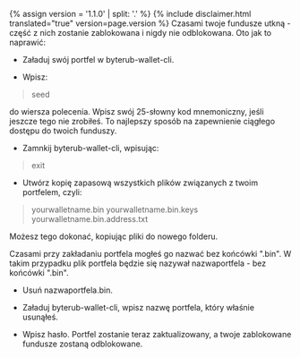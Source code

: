 {% assign version = '1.1.0' | split: '.' %}
{% include disclaimer.html translated="true" version=page.version %}
Czasami twoje fundusze utkną - część z nich zostanie zablokowana i nigdy nie odblokowana. Oto jak to naprawić:

- Załaduj swój portfel w byterub-wallet-cli.

- Wpisz:

> seed

do wiersza polecenia. Wpisz swój 25-słowny kod mnemoniczny, jeśli jeszcze tego nie zrobiłeś. To najlepszy sposób na zapewnienie ciągłego dostępu do twoich funduszy.

- Zamnkij byterub-wallet-cli, wpisując:

> exit

- Utwórz kopię zapasową wszystkich plików związanych z twoim portfelem, czyli:

> yourwalletname.bin
> yourwalletname.bin.keys
> yourwalletname.bin.address.txt

Możesz tego dokonać, kopiując pliki do nowego folderu.

Czasami przy zakładaniu portfela mogłeś go nazwać bez końcówki ".bin". W takim przypadku plik portfela będzie się nazywał nazwaportfela - bez końcówki ".bin".

- Usuń nazwaportfela.bin.

- Załaduj byterub-wallet-cli, wpisz nazwę portfela, który właśnie usunąłeś.

- Wpisz hasło. Portfel zostanie teraz zaktualizowany, a twoje zablokowane fundusze zostaną odblokowane.
